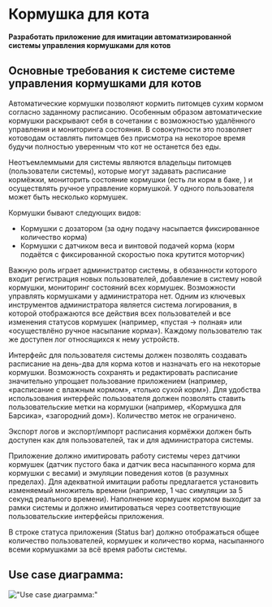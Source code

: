 # Кормушка для кота
**Разработать приложение для имитации автоматизированной системы управления кормушками для котов**

## Основные требования к системе системе управления кормушками для котов

Автоматические кормушки позволяют кормить питомцев сухим кормом согласно заданному расписанию. Особенным образом автоматические кормушки раскрывают себя в сочетании с возможностью удалённого управления и мониторинга состояния. В совокупности это позволяет котоводам оставлять питомцев без присмотра на некоторое время будучи полностью уверенным что кот не останется без еды.

Неотъемлеммыми для системы являются владельцы питомцев (пользователи системы), которые могут задавать расписание кормёжки, мониторить состояние кормушки (есть ли корм в баке, ) и осуществлять ручное управление кормушкой. У одного пользователя может быть несколько кормушек.

Кормушки бывают следующих видов:
* Кормушки с дозатором (за одну подачу насыпается фиксированное количество корма)
* Кормушки с датчиком веса и винтовой подачей корма (корм подаётся с фиксированной скоростью пока крутится моторчик)

Важную роль играет администратор системы, в обязанности которого входит регистрация новых пользователей, добавление в систему новой кормушки, мониторинг состояний всех кормушек. Возможности управлять кормушками у администратора нет. Одним из ключевых инструментов администратора является система логирования, в которой отображаются все действия всех пользователей и все изменения статусов кормушек (например, «пустая -> полная» или «осуществлёно ручное насыпание корма»). Каждому пользователю так же доступен лог относящихся к нему устройств.

Интерфейс для пользователя системы должен позволять создавать расписание на день-два для корма котов и назначать его на некоторые кормушки. Возможность сохранять и редактировать расписание значительно упрощает пользование приложением (например, «расписание с влажным кормом», «только сухой корм»). Для удобства использования интерфейс пользователя должен позволять ставить пользовательские метки на кормушки (например, «Кормушка для Барсика», «загородний дом»). Количество меток не ограничено.

Экспорт логов и экспорт/импорт расписания кормёжки должен быть доступен как для пользователей, так и для администратора системы.

Приложение должно имитировать работу системы через датчики кормушек (датчик пустого бака и датчик веса насыпанного корма для кормушки с весами) и эмуляции поведения котов (в разумных пределах). Для адекватной имитации работы предлагается установить изменяемый множитель времени (например, 1 час симуляции за 5 секунд реального времени). Наполнение кормушек кормом выходит за рамки системы и должно имитироваться через соответствующие пользовательские интерфейсы приложения.

В строке статуса приложения (Status bar) должно отображаться общее количество пользователей, кормушек и количество корма, насыпанного всеми кормушками за всё время работы системы.

Use case диаграмма:
-----------------------------
!["Use case диаграмма:"](https://sun9-10.userapi.com/c854228/v854228097/147986/IbK2JAFqxGo.jpg)

